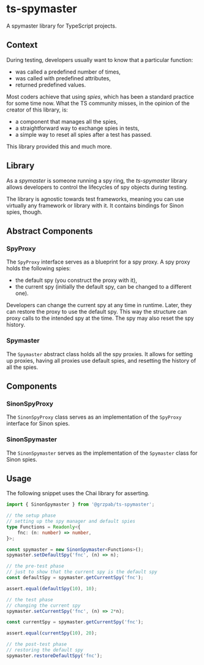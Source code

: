 # ts-spymaster
A spymaster library for TypeScript projects.

## Context
During testing, developers usually want to know that a particular function:
* was called a predefined number of times,
* was called with predefined attributes,
* returned predefined values.

Most coders achieve that using _spies_, which has been a standard practice for some time now. What the TS community misses, in the opinion of the creator of this library, is:
* a component that manages all the spies,
* a straightforward way to exchange spies in tests,
* a simple way to reset all spies after a test has passed.

This library provided this and much more.

## Library
As a _spymaster_ is someone running a spy ring, the _ts-spymaster_ library allows developers to control the lifecycles of spy objects during testing.

The library is agnostic towards test frameworks, meaning you can use virtually any framework or library with it. It contains bindings for Sinon spies, though.

## Abstract Components

### SpyProxy
The `SpyProxy` interface serves as a blueprint for a spy proxy. A spy proxy holds the following spies:
* the default spy (you construct the proxy with it),
* the current spy (initially the default spy, can be changed to a different one).

Developers can change the current spy at any time in runtime. Later, they can restore the proxy to use the default spy. This way the structure can proxy calls to the intended spy at the time. The spy may also reset the spy history.

### Spymaster
The `Spymaster` abstract class holds all the spy proxies. It allows for setting up proxies, having all proxies use default spies, and resetting the history of all the spies.

## Components

### SinonSpyProxy
The `SinonSpyProxy` class serves as an implementation of the `SpyProxy` interface for Sinon spies.

### SinonSpymaster
The `SinonSpymaster` serves as the implementation of the `Spymaster` class for Sinon spies.

## Usage
The following snippet uses the Chai library for asserting.

```typescript
import { SinonSpymaster } from '@grzpab/ts-spymaster';

// the setup phase
// setting up the spy manager and default spies
type Functions = Readonly<{
	fnc: (n: number) => number,
}>;

const spymaster = new SinonSpymaster<Functions>();
spymaster.setDefaultSpy('fnc', (n) => n);

// the pre-test phase
// just to show that the current spy is the default spy
const defaultSpy = spymaster.getCurrentSpy('fnc');

assert.equal(defaultSpy(10), 10);

// the test phase
// changing the current spy
spymaster.setCurrentSpy('fnc', (n) => 2*n);

const currentSpy = spymaster.getCurrentSpy('fnc');

assert.equal(currentSpy(10), 20);

// the post-test phase
// restoring the default spy
spymaster.restoreDefaultSpy('fnc');
```
